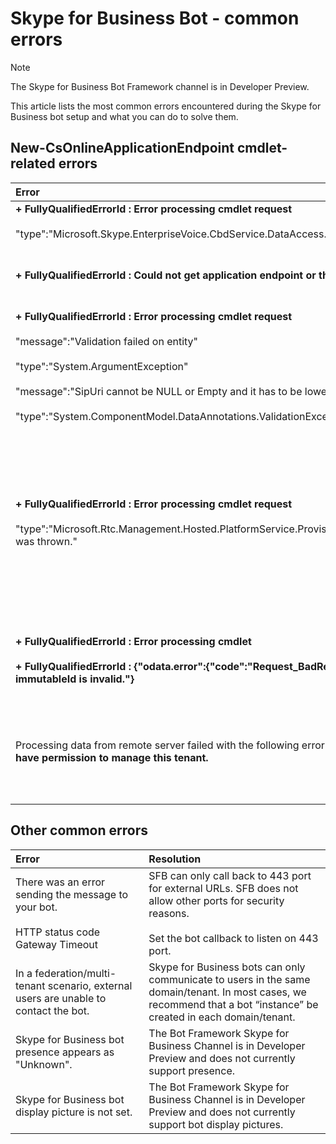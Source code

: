 # Skype for Business Bot - common errors

> [!NOTE] 
> The Skype for Business Bot Framework channel is in Developer Preview.

This article lists the most common errors encountered during the Skype for Business bot setup and what you can do to solve them.

 
## New-CsOnlineApplicationEndpoint cmdlet-related errors

|Error|Resolution|
|:---|:---|
|**+ FullyQualifiedErrorId : Error processing cmdlet request**<br/><br/> "type":"Microsoft.Skype.EnterpriseVoice.CbdService.DataAccess.**EntityNotFoundException**"|Add a Url for CallbackUri in the messaging Url field in botframework properties.|
|**+ FullyQualifiedErrorId : Could not get application endpoint or the Uri is already present as a User in BVD**|Delete the existing user account with the same sipuri in tenant, or run the cmdlet using a sipuri that does not already exist in the tenant.|
|**+ FullyQualifiedErrorId : Error processing cmdlet request**<br/><br/>"message":"Validation failed on entity"<br/><br/>"type":"System.ArgumentException"<br/><br/>"message":"SipUri cannot be NULL or Empty and it has to be lowercase"<br/><br/>"type":"System.ComponentModel.DataAnnotations.ValidationException"|This error is caused when the  *New-CsOnlineApplicationEndpoint* -Uri sip parameter value has uppercase characters. Use all lowercase for -Uri sip parameter.|
|**+ FullyQualifiedErrorId : Error processing cmdlet request**<br/><br/>"type":"Microsoft.Rtc.Management.Hosted.PlatformService.ProvisioningLibrary.ApplicationEndpointProvisioningException was thrown."|This error is caused by timing issues in the provisioning. Sometimes this error is also seen with *Set-CsOnlineApplicationEndpoint -Uri*, although the issue resolves itself after a few minutes.<br/><br/>Run `Set-CsOnlineApplicationEndpoint -Uri <app@domain.com>` followed by `Get-CsOnlineApplication -Uri <app@domain.com>` to verify that there are no issues.|
|**+ FullyQualifiedErrorId : Error processing cmdlet**<br/><br/>**+ FullyQualifiedErrorId : {"odata.error":{"code":"Request_BadRequest","message":{"lang":"en","value":"Property immutableId is invalid."}**|This error is caused by running a cmdlet on a hybrid topology with a federated domain. Workaround is to use a non-federated domain.|
|Processing data from remote server failed with the following error message: **The user 'usera@contoso.com' does not have permission to manage this tenant.**|To add your bot to Skype for Business, you must sign in as the tenant administrator of a Skype for Business Online environment. For more information, see [About the Skype for Business admin role](https://docs.microsoft.com/en-us/skypeforbusiness/skype-for-business-online?redirectSourcePath=%252fen-us%252farticle%252fAbout-the-Skype-for-Business-admin-role-aeb35bda-93fc-49b1-ac2c-c74fbeb737b5).|


## Other common errors

|Error|Resolution|
|:---|:---|
|There was an error sending the message to your bot.<br/><br/>HTTP status code Gateway Timeout|SFB can only call back to 443 port for external URLs. SFB does not allow other ports for security reasons.<br/><br/>Set the bot callback to listen on 443 port.|
|In a federation/multi-tenant scenario, external users are unable to contact the bot. |Skype for Business bots can only communicate to users in the same domain/tenant. In most cases, we recommend that a bot “instance” be created in each domain/tenant.|
|Skype for Business bot presence appears as "Unknown".|The Bot Framework Skype for Business Channel is in Developer Preview and does not currently support presence.|
|Skype for Business bot display picture is not set.|The Bot Framework Skype for Business Channel is in Developer Preview and does not currently support bot display pictures.|
 
 
 
 
 
 
 
 
 
